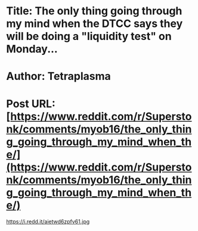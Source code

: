 # Title: The only thing going through my mind when the DTCC says they will be doing a "liquidity test" on Monday...
# Author: Tetraplasma
# Post URL: [https://www.reddit.com/r/Superstonk/comments/myob16/the_only_thing_going_through_my_mind_when_the/](https://www.reddit.com/r/Superstonk/comments/myob16/the_only_thing_going_through_my_mind_when_the/)


https://i.redd.it/aietwd6zpfv61.jpg